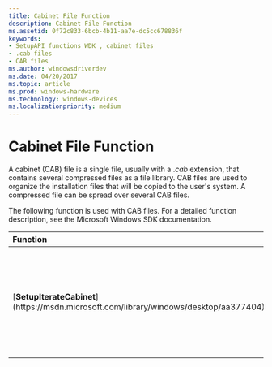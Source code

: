 ```yaml
---
title: Cabinet File Function
description: Cabinet File Function
ms.assetid: 0f72c833-6bcb-4b11-aa7e-dc5cc678836f
keywords:
- SetupAPI functions WDK , cabinet files
- .cab files
- CAB files
ms.author: windowsdriverdev
ms.date: 04/20/2017
ms.topic: article
ms.prod: windows-hardware
ms.technology: windows-devices
ms.localizationpriority: medium
---
```


# Cabinet File Function





A cabinet (CAB) file is a single file, usually with a .*cab* extension, that contains several compressed files as a file library. CAB files are used to organize the installation files that will be copied to the user's system. A compressed file can be spread over several CAB files.

The following function is used with CAB files. For a detailed function description, see the Microsoft Windows SDK documentation.

<table>
<colgroup>
<col width="50%" />
<col width="50%" />
</colgroup>
<thead>
<tr class="header">
<th align="left">Function</th>
<th align="left">Description</th>
</tr>
</thead>
<tbody>
<tr class="odd">
<td align="left"><p>[<strong>SetupIterateCabinet</strong>](https://msdn.microsoft.com/library/windows/desktop/aa377404)</p></td>
<td align="left"><p>Sends a notification to a callback function for each file that is stored in a CAB file.</p></td>
</tr>
</tbody>
</table>

 

 

 





